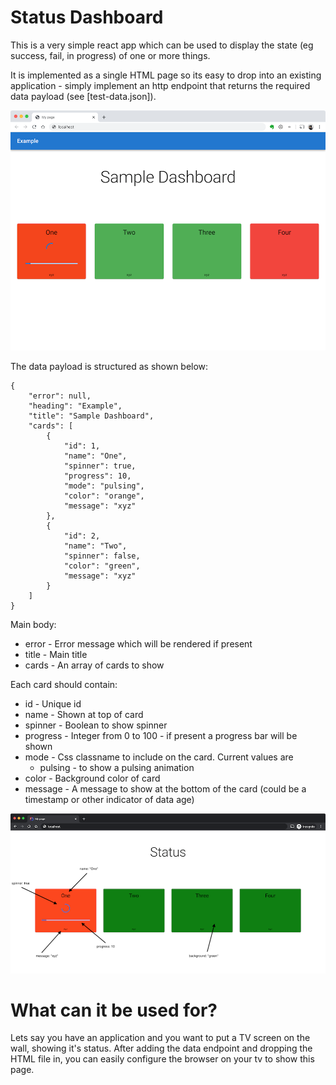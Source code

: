 
# Status Dashboard

This is a very simple react app which can be used to display the state (eg success, fail, in progress) of one or more things.

It is implemented as a single HTML page so its easy to drop into an existing application - simply implement an http endpoint that returns the required data payload (see [test-data.json]).

![screenshot](screenshot2.png)

The data payload is structured as shown below:

```
{
    "error": null,
    "heading": "Example",
    "title": "Sample Dashboard",
    "cards": [
        {
            "id": 1,
            "name": "One",
            "spinner": true,
            "progress": 10,
            "mode": "pulsing",
            "color": "orange",
            "message": "xyz"
        },
        {
            "id": 2,
            "name": "Two",
            "spinner": false,
            "color": "green",
            "message": "xyz"
        }
    ]
}
```

Main body:

* error - Error message which will be rendered if present
* title - Main title
* cards - An array of cards to show

Each card should contain:

* id - Unique id
* name - Shown at top of card
* spinner - Boolean to show spinner
* progress - Integer from 0 to 100 - if present a progress bar will be shown
* mode - Css classname to include on the card. Current values are
  * pulsing - to show a pulsing animation
* color - Background color of card
* message - A message to show at the bottom of the card (could be a timestamp or other indicator of data age)

![annotated screenshot pointing out the various data attributes](screenshot1-annotated.png)

# What can it be used for?

Lets say you have an application and you want to put a TV screen on the wall, showing it's status. After adding the data endpoint and dropping the HTML file in, you can easily configure the browser on your tv to show this page.
